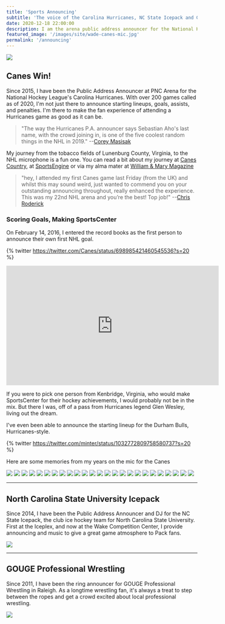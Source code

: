 ```yaml
---
title: 'Sports Announcing'
subtitle: 'The voice of the Carolina Hurricanes, NC State Icepack and GOUGE Wrestling'
date: 2020-12-18 22:00:00
description: I am the arena public address announcer for the National Hockey League's Carolina Hurricanes and ACCHL's NC State Icepack, along with the ring announcer for GOUGE Professional Wrestling.
featured_image: '/images/site/wade-canes-mic.jpg'
permalink: '/announcing'
---
```


![](/images/site/wade-scores.jpg)

## Canes Win!

Since 2015, I have been the Public Address Announcer at PNC Arena for the National Hockey League's Carolina Hurricanes. With over 200 games called as of 2020, I'm not just there to announce starting lineups, goals, assists, and penalties. I'm there to make the fan experience of attending a Hurricanes game as good as it can be.

> "The way the Hurricanes P.A. announcer says Sebastian Aho's last name, with the crowd joining in, is one of the five coolest random things in the NHL in 2019." --[Corey Masisak](https://twitter.com/cmasisak22/status/1190766985266835458?s=20)


My journey from the tobacco fields of Lunenburg County, Virginia, to the NHL microphone is a fun one. You can read a bit about my journey at [Canes Country](https://www.canescountry.com/2017/1/30/14315014/carolina-hurricanes-public-address-announcer-wade-minter-sportscenter-goal-call), at [SportsEngine](https://www.sportsengine.com/article/ice-hockey/superfan-microphone) or via my alma mater at [William & Mary Magazine](https://magazine.wm.edu/online-exclusives/wade-minter.php?utm_source=wmalumni_facebook&utm_medium=social)

> "hey, I attended my first Canes game last Friday (from the UK) and whilst this may sound weird, just wanted to commend you on your outstanding announcing throughout, really enhanced the experience. This was my 22nd NHL arena and you’re the best! Top job!" --[Chris Roderick](https://twitter.com/croderick1982/status/1103789471579938816?s=20)

### Scoring Goals, Making SportsCenter

On February 14, 2016, I entered the record books as the first person to announce their own first NHL goal.

{% twitter https://twitter.com/Canes/status/698985421460545536?s=20 %}

<iframe width="560" height="315" src="https://www.youtube.com/embed/aoKOmg7SHSY" frameborder="0" allow="accelerometer; autoplay; clipboard-write; encrypted-media; gyroscope; picture-in-picture" allowfullscreen></iframe>

If you were to pick one person from Kenbridge, Virginia, who would make SportsCenter for their hockey achievements, I would probably not be in the mix. But there I was, off of a pass from Hurricanes legend Glen Wesley, living out the dream.

I've even been able to announce the starting lineup for the Durham Bulls, Hurricanes-style.

{% twitter https://twitter.com/minter/status/1032772809758580737?s=20 %}

Here are some memories from my years on the mic for the Canes

<div class="gallery" data-columns="3">
	<img src="/images/site/canes-gallery/first-goal-jersey-puck.jpg">
  <img src="/images/site/canes-gallery/helping-in-net.jpg">
  <img src="/images/site/canes-gallery/interview-hamilton.jpg">
  <img src="/images/site/canes-gallery/microphone-view.jpg">
  <img src="/images/site/canes-gallery/penalty-box-door.jpg">
  <img src="/images/site/canes-gallery/wade-200th-game.jpg">
  <img src="/images/site/canes-gallery/wade-at-mic.jpg">
  <img src="/images/site/canes-gallery/wade-center-ice.jpg">
  <img src="/images/site/canes-gallery/wade-david-ayres.jpg">
  <img src="/images/site/canes-gallery/wade-erik-cole-handshake.jpg">
  <img src="/images/site/canes-gallery/wade-erik-cole-trip.jpg">
  <img src="/images/site/canes-gallery/wade-family.jpg">
  <img src="/images/site/canes-gallery/wade-fan.jpg">
  <img src="/images/site/canes-gallery/wade-maniscalco.jpg">
  <img src="/images/site/canes-gallery/wade-stanley-cup.jpg">
  <img src="/images/site/canes-gallery/wade-tv.jpg">
  <img src="/images/site/canes-gallery/family-stormy.jpg">
  <img src="/images/site/canes-gallery/wade-fans-2.jpg">
  <img src="/images/site/canes-gallery/999-whisky.jpg">
  <img src="/images/site/canes-gallery/wade-whalers-night.jpg">
  <img src="/images/site/canes-gallery/wade-dougie.jpg">
  <img src="/images/site/canes-gallery/ecf-ice-sculpture.jpg">
  <img src="/images/site/canes-gallery/pucky.jpg">
  <img src="/images/site/canes-gallery/wade-dougie-svech.jpg">
  <img src="/images/site/canes-gallery/cv-control-room.jpg">

</div>


---

## North Carolina State University Icepack

Since 2014, I have been the Public Address Announcer and DJ for the NC State Icepack, the club ice hockey team for North Carolina State University. First at the Iceplex, and now at the Wake Competition Center, I provide announcing and music to give a great game atmosphere to Pack fans.

![](/images/site/wade-icepack-ring.jpeg)

---

## GOUGE Professional Wrestling

Since 2011, I have been the ring announcer for GOUGE Professional Wrestling in Raleigh. As a longtime wrestling fan, it's always a treat to step between the ropes and get a crowd excited about local professional wrestling.

![](/images/site/wade-gouge-tuxedo-shirt.jpg)
